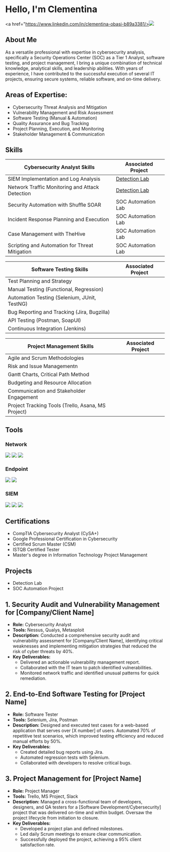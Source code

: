 # Hello, I'm Clementina
<a href="https://www.linkedin.com/in/clementina-obasi-b89a3381/><img src="https://img.shields.io/badge/-LinkedIn-0072b1?&style=for-the-badge&logo=linkedin&logoColor=white" /></a>

## About Me

As a versatile professional with expertise in cybersecurity analysis, specifically a Security Operations Center (SOC) as a Tier 1 Analyst, software testing, and project management, I bring a unique combination of technical knowledge, analytical skills, and leadership abilities. With years of experience, I have contributed to the successful execution of several IT projects, ensuring secure systems, reliable software, and on-time delivery.

## Areas of Expertise:

- Cybersecurity Threat Analysis and Mitigation
- Vulnerability Management and Risk Assessment
- Software Testing (Manual & Automation)
- Quality Assurance and Bug Tracking
- Project Planning, Execution, and Monitoring
- Stakeholder Management & Communication


## Skills


| Cybersecurity Analyst Skills                                        | Associated Project         |
|-----------------------------------------------|----------------------------|
| SIEM Implementation and Log Analysis          | <a href="https://google.com">Detection Lab</a>|
| Network Traffic Monitoring and Attack Detection | <a href="https://google.com">Detection Lab</a>|
| Security Automation with Shuffle SOAR         | SOC Automation Lab|
| Incident Response Planning and Execution      | SOC Automation Lab|
| Case Management with TheHive                  | SOC Automation Lab|
| Scripting and Automation for Threat Mitigation | SOC Automation Lab|


| Software Testing Skills                                        | Associated Project         |
|-----------------------------------------------|----------------------------|
| Test Planning and Strategy         | |
| Manual Testing (Functional, Regression) | |
| Automation Testing (Selenium, JUnit, TestNG)         | |
|Bug Reporting and Tracking (Jira, Bugzilla)     | |
| API Testing (Postman, SoapUI)                  | |
| Continuous Integration (Jenkins) | |

| Project Management Skills                                        | Associated Project         |
|-----------------------------------------------|----------------------------|
| Agile and Scrum Methodologies          | |
| Risk and Issue Managementn | |
| Gantt Charts, Critical Path Method         | |
| Budgeting and Resource Allocation      | |
| Communication and Stakeholder Engagement                  | |
| Project Tracking Tools (Trello, Asana, MS Project) | |

## Tools


### Network
<div>
    <img src="https://img.shields.io/badge/-Wireshark-1679A7?&style=for-the-badge&logo=Wireshark&logoColor=white" />
    <img src="https://img.shields.io/badge/-Suricata-EF3B2D?&style=for-the-badge&logo=Suricata&logoColor=white" />
    <img src="https://img.shields.io/badge/-Zeek-777BB4?&style=for-the-badge&logo=Zeek&logoColor=white" />
</div>

### Endpoint
<div>
    <img src="https://img.shields.io/badge/-Microsoft_Defender_for_Endpoint-00A4EF?&style=for-the-badge&logo=Microsoft&logoColor=white" />
    <img src="https://img.shields.io/badge/-Velociraptor-4B275F?&style=for-the-badge&logo=Velociraptor&logoColor=white" />
</div>

### SIEM
<div>
    <img src="https://img.shields.io/badge/-Microsoft_Sentinel-0078D4?&style=for-the-badge&logo=Microsoft&logoColor=white" />
    <img src="https://img.shields.io/badge/-Splunk-000000?&style=for-the-badge&logo=Splunk&logoColor=white" />
    <img src="https://img.shields.io/badge/-Elastic-005571?&style=for-the-badge&logo=Elastic&logoColor=white" />
</div>

## Certifications
-  CompTIA Cybersecurity Analyst (CySA+)
-  Google Professional Certification in Cybersecurity
- Certified Scrum Master (CSM)
- ISTQB Certified Tester
- Master's degree in Information Technology Project Management

  
## Projects
- Detection Lab
- SOC Automation Project

 ## 1. Security Audit and Vulnerability Management for [Company/Client Name]
- **Role:** Cybersecurity Analyst
 - **Tools:** Nessus, Qualys, Metasploit
- **Description:** Conducted a comprehensive security audit and vulnerability assessment for [Company/Client Name], identifying critical weaknesses and implementing mitigation strategies that reduced the risk of cyber threats by 40%.
 - **Key Deliverables:**
    - Delivered an actionable vulnerability management report.
   - Collaborated with the IT team to patch identified vulnerabilities.
   - Monitored network traffic and identified unusual patterns for quick remediation.

 ## 2. End-to-End Software Testing for [Project Name]
- **Role:** Software Tester
- **Tools:** Selenium, Jira, Postman
- **Description:** Designed and executed test cases for a web-based application that serves over [X number] of users. Automated 70% of repetitive test scenarios, which improved testing efficiency and reduced manual efforts by 50%.
- **Key Deliverables:**
  - Created detailed bug reports using Jira.
  - Automated regression tests with Selenium.
  - Collaborated with developers to resolve critical bugs.

 ## 3. Project Management for [Project Name]
- **Role:** Project Manager
- **Tools:** Trello, MS Project, Slack
- **Description:** Managed a cross-functional team of developers, designers, and QA testers for a [Software Development/Cybersecurity] project that was delivered on-time and within budget. Oversaw the project lifecycle from initiation to closure.
- **Key Deliverables:**
  - Developed a project plan and defined milestones.
  - Led daily Scrum meetings to ensure clear communication.
  - Successfully deployed the project, achieving a 95% client satisfaction rate.
